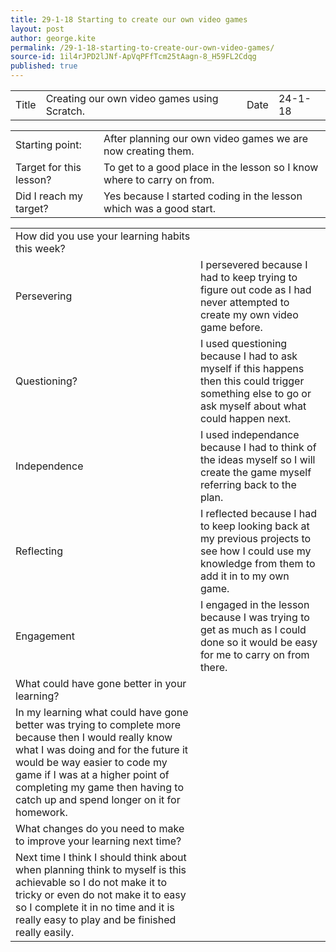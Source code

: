 ```yaml
---
title: 29-1-18 Starting to create our own video games
layout: post
author: george.kite
permalink: /29-1-18-starting-to-create-our-own-video-games/
source-id: 1il4rJPD2lJNf-ApVqPFfTcm25tAagn-8_H59FL2Cdqg
published: true
---
```

<table>
  <tr>
    <td>Title</td>
    <td>Creating our own video games using Scratch.</td>
    <td>Date</td>
    <td>24-1-18</td>
  </tr>
</table>


<table>
  <tr>
    <td>Starting point:</td>
    <td>After planning our own video games we are now creating them.</td>
  </tr>
  <tr>
    <td>Target for this lesson?</td>
    <td>To get to a good place in the lesson so I know where to carry on from.</td>
  </tr>
  <tr>
    <td>Did I reach my target? </td>
    <td>Yes because I started coding in the lesson which was a good start.</td>
  </tr>
</table>


<table>
  <tr>
    <td>How did you use your learning habits this week?</td>
    <td></td>
  </tr>
  <tr>
    <td>Persevering</td>
    <td>I persevered because I had to keep trying to figure out code as I had never attempted to create my own video game before.</td>
  </tr>
  <tr>
    <td>Questioning?</td>
    <td>I used questioning because I had to ask myself if this happens then this could trigger something else to go or ask myself about what could happen next.</td>
  </tr>
  <tr>
    <td>Independence</td>
    <td>I used independance because I had to think of the ideas myself so I will create the game myself referring back to the plan.</td>
  </tr>
  <tr>
    <td>Reflecting</td>
    <td>I reflected because I had to keep looking back at my previous projects to see how I could use my knowledge from them to add it in to my own game.</td>
  </tr>
  <tr>
    <td>Engagement</td>
    <td>I engaged in the lesson because I was trying to get as much as I could done so it would be easy for me to carry on from there.</td>
  </tr>
  <tr>
    <td>What could have gone better in your learning?</td>
    <td></td>
  </tr>
  <tr>
    <td>In my learning what could have gone better was trying to complete more because then I would really know what I was doing and for the future it would be way easier to code my game if I was at a higher point of completing my game then having to catch up and spend longer on it for homework.</td>
    <td></td>
  </tr>
  <tr>
    <td>What changes do you need to make to improve your learning next time?</td>
    <td></td>
  </tr>
  <tr>
    <td>Next time I think I should think about when planning think to myself is this achievable so I do not make it to tricky or even do not make it to easy so I complete it in no time and it is really easy to play and be finished really easily.</td>
    <td></td>
  </tr>
</table>


